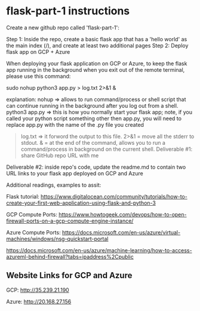 # flask-part-1 instructions

Create a new github repo called 'flask-part-1': 

Step 1: Inside the repo, create a basic flask app that has a 'hello world' as the main index (/), and create at least two additional pages
Step 2: Deploy flask app on GCP + Azure 

When deploying your flask application on GCP or Azure, to keep the flask app running in the background when you exit out of the remote terminal, please use this command: 


sudo nohup python3 app.py > log.txt 2>&1 &


explanation: 
nohup => allows to run command/process or shell script that can continue running in the background after you log out from a shell.
python3 app.py => this is how you normally start your flask app; note, if you called your python script something other then app.py, you will need to replace app.py with the name of the .py file you created 
> log.txt => it forword the output to this file.
2>&1 = move all the stderr to stdout.
& = at the end of the command, allows you to run a command/process in background on the current shell.
Deliverable #1: share GitHub repo URL with me

Deliverable #2: inside repo's code, update the readme.md to contain two
URL links to your flask app deployed on GCP and Azure

Additional readings, examples to assit:


Flask tutorial:
https://www.digitalocean.com/community/tutorials/how-to-create-your-first-web-application-using-flask-and-python-3

GCP Compute Ports: 
https://www.howtogeek.com/devops/how-to-open-firewall-ports-on-a-gcp-compute-engine-instance/ 


Azure Compute Ports: 
https://docs.microsoft.com/en-us/azure/virtual-machines/windows/nsg-quickstart-portal 

https://docs.microsoft.com/en-us/azure/machine-learning/how-to-access-azureml-behind-firewall?tabs=ipaddress%2Cpublic

## Website Links for GCP and Azure

GCP: http://35.239.21.190

Azure: http://20.168.27.156